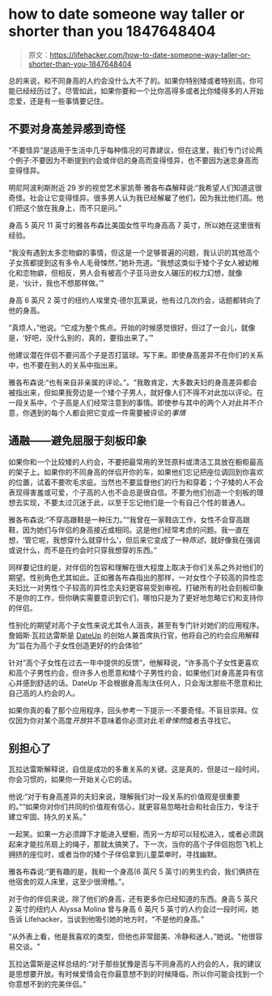 # how to date someone way taller or shorter than you 1847648404

> 原文：<https://lifehacker.com/how-to-date-someone-way-taller-or-shorter-than-you-1847648404>

总的来说，和不同身高的人约会没什么大不了的。如果你特别矮或者特别高，你可能已经经历过了。尽管如此，如果你要和一个比你高得多或者比你矮得多的人开始恋爱，还是有一些事情要记住。

## **不要对身高差异感到奇怪**

“不要怪异”是适用于生活中几乎每种情况的可靠建议，但在这里，我们专门讨论两个例子:不要因为不断提到约会或伴侣的身高而变得怪异，也不要因为迷恋身高而变得怪异。



明尼阿波利斯附近 29 岁的视觉艺术家凯蒂·雅各布森解释说:“我希望人们知道这很奇怪。社会让它变得怪异。很多男人认为我已经解雇了他们，因为我比他们高。他们把这个放在我身上，而不只是问。”

身高 5 英尺 11 英寸的雅各布森比美国女性平均身高高 7 英寸，所以她在这里很有经验。

“我没有遇到太多恋物癖的事情，但这是一个足够普遍的问题，我认识的其他高个子女孩都提到这有多令人毛骨悚然，”她补充道。“我想这类似于矮个子女人被幼稚化和恋物癖，但相反，男人会有被高个子亚马逊女人碾压的权力幻想，就像是，‘伙计，我也不想那样做。’"

身高 6 英尺 2 英寸的纽约人埃里克·德尔瓦莱说，他有过几次约会，话题都转向了他的身高。



“真烦人，”他说。“它成为整个焦点。开始的时候感觉很好，但过了一会儿，就像是，‘好吧，没什么别的，真的，要指出来了。’"

他建议潜在伴侣不要问高个子是否打篮球。写下来。即使身高差异不在你们的关系中，也不要在别人的关系中指出来。

雅各布森说:“也有来自非亲属的评论。”。“我敢肯定，大多数夫妇的身高差异都会被指出来，但如果我旁边是一个矮个子男人，就好像人们不得不对此加以评论。在一段关系中，个子高是人们经常注意到的事情。即使参与其中的两个人对此并不介意，你遇到的每个人都会把它变成一件需要被评论的*事情*

## **通融——避免屈服于刻板印象**

如果你和一个比较矮的人约会，不要把最常用的烹饪原料或清洁工具放在橱柜最高的架子上。如果你的不同身高的伴侣开你的车，如果他们忘记把座位调回到你喜欢的位置，试着不要吹毛求疵。当然也不要监督他们的行为和穿着；个子矮的人不会表现得害羞或可爱，个子高的人也不会总是很自信。不要为他们创造一个刻板的理想去实现，不要太过沉迷于此，以至于忘记他们是一个有自己个性的普通人。



雅各布森说:“不穿高跟鞋是一种压力。”“我曾在一家鞋店工作，女性不会穿高跟鞋，因为她们与伴侣的身高接近或相同。这是他们经常考虑的问题。我一直在想，‘管它呢，我想穿什么就穿什么’，但后来它变成了一种*陈述*，就好像我在强调或说什么，而不是在约会时只穿我想穿的东西。”

同样要记住的是，对伴侣的包容和理解在很大程度上取决于你们关系之外对他们的期望。性别角色尤其如此。正如雅各布森指出的那样，一对女性个子较高的异性恋夫妇比一对男性个子较高的异性恋夫妇更容易受到审视。打破所有的社会刻板印象不是你的工作，但你确实需要意识到它们，哪怕只是为了更好地忽略它们和支持你的伴侣。

性别化的期望对高个子女性来说尤其令人沮丧，甚至有专门针对她们的应用程序。詹姆斯·瓦拉达雷斯是 [DateUp](https://www.dateup.co/) 的创始人兼首席执行官，他将自己的约会应用解释为“旨在为高个子女性创造更好的约会体验”

针对“高个子女性在过去一年中提供的反馈”，他解释说，“许多高个子女性更喜欢和高个子男性约会，但许多人也愿意和矮个子男性约会，如果他们对身高差异有信心并感到舒适的话。DateUp 不会根据身高淘汰任何人，只会淘汰那些不愿意和比自己高的人约会的人。



如果你真的看了那个应用程序，回头参考一下提示一:不要奇怪。不盲目崇拜。仅仅因为你对某个高度*开放*并不意味着你必须对此*毛骨悚然*或者去寻找它。

## **别担心了**

瓦拉达雷斯解释说，自信是成功的多重关系的关键。这是真的，但是过一段时间，你会习惯的，如果你一开始关心它的话。

他说:“对于有身高差异的夫妇来说，理解我们对一段关系的价值观是很重要的。”“如果你对你们共同的价值观有信心，就更容易忽略社会和社会压力，专注于建立牢固、持久的关系。”

一起笑。如果一方必须蹲下才能进入壁橱，而另一方却可以轻松进入，或者必须跳起来才能拉吊扇上的绳子，那就太搞笑了。下一次，当你的高个子伴侣抱怨飞机上拥挤的座位时，或者当你的矮个子伴侣拿到儿童菜单时，寻找幽默。



雅各布森说:“更有趣的是，我和一个身高(6 英尺 5 英寸)的男生约会，我们俩挤在他宿舍的双人床里，这至少很滑稽。”。

对于你的伴侣来说，除了他们的身高，还有更多你已经知道的东西。身高 5 英尺 2 英寸的纽约人 Alyssa Molina 曾与身高 6 英尺 5 英寸的人约会过一段时间，她告诉 Lifehacker，当谈到他吸引她的地方时，“不是他的身高。”

“从外表上看，他是我喜欢的类型，但他也非常甜美、冷静和迷人，”她说。"他很容易交谈。"

瓦拉达雷斯是这样总结的:“对于那些犹豫是否与不同身高的人约会的人，我的建议是思想要开放。有时候爱情会在你最意想不到的时候降临，所以你可能会找到一个你意想不到的完美伴侣。”